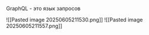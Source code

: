 
GraphQL - это язык запросов

![[Pasted image 20250605211530.png]]
![[Pasted image 20250605211557.png]]